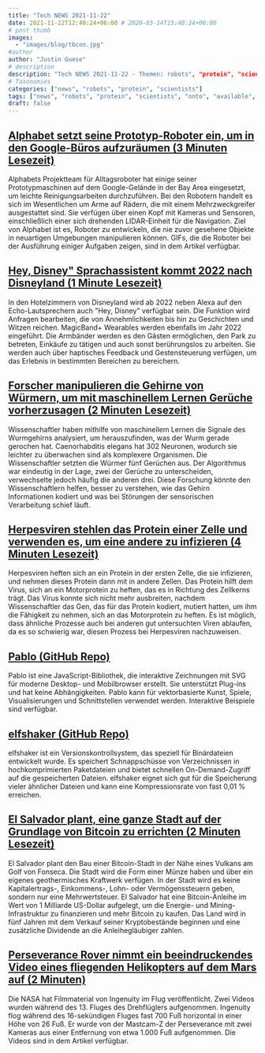 ```yaml
---
title: "Tech NEWS 2021-11-22"
date: 2021-11-22T12:40:24+06:00 # 2020-03-14T15:40:24+06:00
# post thumb
images:
  - "images/blog/tbcon.jpg"
#author
author: "Justin Guese"
# description
description: "Tech NEWS 2021-11-22 - Themen: robots", "protein", "scientists"
# Taxonomies
categories: ["news", "robots", "protein", "scientists"]
tags: ["news", "robots", "protein", "scientists", "onto", "available", "(2"]
draft: false
---
```


## [Alphabet setzt seine Prototyp-Roboter ein, um in den Google-Büros aufzuräumen (3 Minuten Lesezeit)](https://www.theverge.com/2021/11/19/22791267/alphabet-google-everyday-robot-project-cleaning-office-prototype)

 Alphabets Projektteam für Alltagsroboter hat einige seiner Prototypmaschinen auf dem Google-Gelände in der Bay Area eingesetzt, um leichte Reinigungsarbeiten durchzuführen. Bei den Robotern handelt es sich im Wesentlichen um Arme auf Rädern, die mit einem Mehrzweckgreifer ausgestattet sind. Sie verfügen über einen Kopf mit Kameras und Sensoren, einschließlich einer sich drehenden LIDAR-Einheit für die Navigation. Ziel von Alphabet ist es, Roboter zu entwickeln, die nie zuvor gesehene Objekte in neuartigen Umgebungen manipulieren können. GIFs, die die Roboter bei der Ausführung einiger Aufgaben zeigen, sind in dem Artikel verfügbar.

## [Hey, Disney" Sprachassistent kommt 2022 nach Disneyland (1 Minute Lesezeit)](https://www.engadget.com/disneyland-hey-disney-release-date-220908254.html)

 In den Hotelzimmern von Disneyland wird ab 2022 neben Alexa auf den Echo-Lautsprechern auch "Hey, Disney" verfügbar sein. Die Funktion wird Anfragen bearbeiten, die von Annehmlichkeiten bis hin zu Geschichten und Witzen reichen. MagicBand+ Wearables werden ebenfalls im Jahr 2022 eingeführt. Die Armbänder werden es den Gästen ermöglichen, den Park zu betreten, Einkäufe zu tätigen und auch sonst berührungslos zu arbeiten. Sie werden auch über haptisches Feedback und Gestensteuerung verfügen, um das Erlebnis in bestimmten Bereichen zu bereichern.

## [Forscher manipulieren die Gehirne von Würmern, um mit maschinellem Lernen Gerüche vorherzusagen (2 Minuten Lesezeit)](https://interestingengineering.com/rigging-worm-brains-to-predict-smells-with-machine-learning)

 Wissenschaftler haben mithilfe von maschinellem Lernen die Signale des Wurmgehirns analysiert, um herauszufinden, was der Wurm gerade gerochen hat. Caenorhabditis elegans hat 302 Neuronen, wodurch sie leichter zu überwachen sind als komplexere Organismen. Die Wissenschaftler setzten die Würmer fünf Gerüchen aus. Der Algorithmus war eindeutig in der Lage, zwei der Gerüche zu unterscheiden, verwechselte jedoch häufig die anderen drei. Diese Forschung könnte den Wissenschaftlern helfen, besser zu verstehen, wie das Gehirn Informationen kodiert und was bei Störungen der sensorischen Verarbeitung schief läuft.

## [Herpesviren stehlen das Protein einer Zelle und verwenden es, um eine andere zu infizieren (4 Minuten Lesezeit)](https://arstechnica.com/science/2021/11/herpes-viruses-steal-one-cells-protein-use-it-to-infect-another/)

 Herpesviren heften sich an ein Protein in der ersten Zelle, die sie infizieren, und nehmen dieses Protein dann mit in andere Zellen. Das Protein hilft dem Virus, sich an ein Motorprotein zu heften, das es in Richtung des Zellkerns trägt. Das Virus konnte sich nicht mehr ausbreiten, nachdem Wissenschaftler das Gen, das für das Protein kodiert, mutiert hatten, um ihm die Fähigkeit zu nehmen, sich an das Motorprotein zu heften. Es ist möglich, dass ähnliche Prozesse auch bei anderen gut untersuchten Viren ablaufen, da es so schwierig war, diesen Prozess bei Herpesviren nachzuweisen.

## [Pablo (GitHub Repo)](https://github.com/premasagar/pablo)

 Pablo ist eine JavaScript-Bibliothek, die interaktive Zeichnungen mit SVG für moderne Desktop- und Mobilbrowser erstellt. Sie unterstützt Plug-ins und hat keine Abhängigkeiten. Pablo kann für vektorbasierte Kunst, Spiele, Visualisierungen und Schnittstellen verwendet werden. Interaktive Beispiele sind verfügbar.

## [elfshaker (GitHub Repo)](https://github.com/elfshaker/elfshaker)

 elfshaker ist ein Versionskontrollsystem, das speziell für Binärdateien entwickelt wurde. Es speichert Schnappschüsse von Verzeichnissen in hochkomprimierten Paketdateien und bietet schnellen On-Demand-Zugriff auf die gespeicherten Dateien. elfshaker eignet sich gut für die Speicherung vieler ähnlicher Dateien und kann eine Kompressionsrate von fast 0,01 % erreichen.

## [El Salvador plant, eine ganze Stadt auf der Grundlage von Bitcoin zu errichten (2 Minuten Lesezeit)](https://www.engadget.com/el-salvador-bitcoin-city-190829261.html)

 El Salvador plant den Bau einer Bitcoin-Stadt in der Nähe eines Vulkans am Golf von Fonseca. Die Stadt wird die Form einer Münze haben und über ein eigenes geothermisches Kraftwerk verfügen. In der Stadt wird es keine Kapitalertrags-, Einkommens-, Lohn- oder Vermögenssteuern geben, sondern nur eine Mehrwertsteuer. El Salvador hat eine Bitcoin-Anleihe im Wert von 1 Milliarde US-Dollar aufgelegt, um die Energie- und Mining-Infrastruktur zu finanzieren und mehr Bitcoin zu kaufen. Das Land wird in fünf Jahren mit dem Verkauf seiner Kryptobestände beginnen und eine zusätzliche Dividende an die Anleihegläubiger zahlen.

## [Perseverance Rover nimmt ein beeindruckendes Video eines fliegenden Helikopters auf dem Mars auf (2 Minuten)](https://gizmodo.com/perseverance-rover-captures-awesome-video-of-helicopter-1848089009)

 Die NASA hat Filmmaterial von Ingenuity im Flug veröffentlicht. Zwei Videos wurden während des 13. Fluges des Drehflüglers aufgenommen. Ingenuity flog während des 16-sekündigen Fluges fast 700 Fuß horizontal in einer Höhe von 26 Fuß. Er wurde von der Mastcam-Z der Perseverance mit zwei Kameras aus einer Entfernung von etwa 1.000 Fuß aufgenommen. Die Videos sind in dem Artikel verfügbar.

